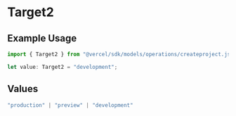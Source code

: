 # Target2

## Example Usage

```typescript
import { Target2 } from "@vercel/sdk/models/operations/createproject.js";

let value: Target2 = "development";
```

## Values

```typescript
"production" | "preview" | "development"
```